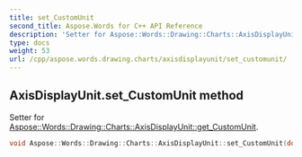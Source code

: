 ```yaml
---
title: set_CustomUnit
second_title: Aspose.Words for C++ API Reference
description: 'Setter for Aspose::Words::Drawing::Charts::AxisDisplayUnit::get_CustomUnit.'
type: docs
weight: 53
url: /cpp/aspose.words.drawing.charts/axisdisplayunit/set_customunit/
---
```

## AxisDisplayUnit.set_CustomUnit method


Setter for [Aspose::Words::Drawing::Charts::AxisDisplayUnit::get_CustomUnit](../get_customunit/).

```cpp
void Aspose::Words::Drawing::Charts::AxisDisplayUnit::set_CustomUnit(double value)
```

